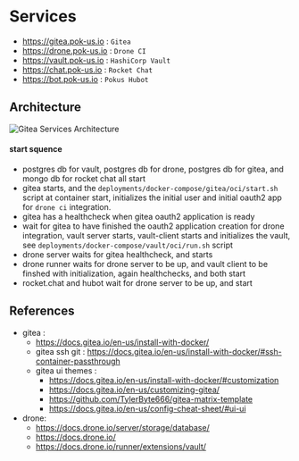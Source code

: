 #  Services

* https://gitea.pok-us.io : `Gitea`
* https://drone.pok-us.io : `Drone CI`
* https://vault.pok-us.io : `HashiCorp Vault`
* https://chat.pok-us.io : `Rocket Chat`
* https://bot.pok-us.io : `Pokus Hubot`

## Architecture

![Gitea Services Architecture](documentation/images/gitea/architecture.png)

#### start squence

* postgres db for vault, postgres db for drone, postgres db for gitea, and mongo db for rocket chat all start
* gitea starts, and the `deployments/docker-compose/gitea/oci/start.sh` script at container start, initializes the initial user and initial oauth2 app for `drone ci` integration.
* gitea has a healthcheck when gitea oauth2 application is ready
* wait for gitea to have finished the oauth2 application creation for drone integration, vault server starts, vault-client starts and initializes the vault, see `deployments/docker-compose/vault/oci/run.sh` script
* drone server waits for gitea healthcheck, and starts
* drone runner waits for drone server  to be up, and vault client to be finshed with initialization, again healthchecks, and both start
* rocket.chat and hubot wait for drone server to be up, and start

## References

* gitea :
  * https://docs.gitea.io/en-us/install-with-docker/
  * gitea ssh git : https://docs.gitea.io/en-us/install-with-docker/#ssh-container-passthrough
  * gitea ui themes :
    * https://docs.gitea.io/en-us/install-with-docker/#customization
    * https://docs.gitea.io/en-us/customizing-gitea/
    * https://github.com/TylerByte666/gitea-matrix-template
    * https://docs.gitea.io/en-us/config-cheat-sheet/#ui-ui
* drone:
  * https://docs.drone.io/server/storage/database/
  * https://docs.drone.io/
  * https://docs.drone.io/runner/extensions/vault/
